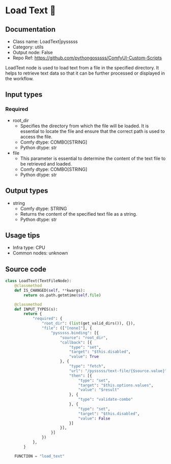 # Load Text 🐍
## Documentation
- Class name: LoadText|pysssss
- Category: utils
- Output node: False
- Repo Ref: https://github.com/pythongosssss/ComfyUI-Custom-Scripts

LoadText node is used to load text from a file in the specified directory. It helps to retrieve text data so that it can be further processed or displayed in the workflow.

## Input types
### Required
- root_dir
    - Specifies the directory from which the file will be loaded. It is essential to locate the file and ensure that the correct path is used to access the file.
    - Comfy dtype: COMBO[STRING]
    - Python dtype: str
- file
    - This parameter is essential to determine the content of the text file to be retrieved and loaded.
    - Comfy dtype: COMBO[STRING]
    - Python dtype: str

## Output types
- string
    - Comfy dtype: STRING
    - Returns the content of the specified text file as a string.
    - Python dtype: str

## Usage tips
- Infra type: CPU
- Common nodes: unknown

## Source code
```python
class LoadText(TextFileNode):
    @classmethod
    def IS_CHANGED(self, **kwargs):
        return os.path.getmtime(self.file)

    @classmethod
    def INPUT_TYPES(s):
        return {
            "required": {
                "root_dir": (list(get_valid_dirs()), {}),
                "file": (["[none]"], {
                    "pysssss.binding": [{
                        "source": "root_dir",
                        "callback": [{
                            "type": "set",
                            "target": "$this.disabled",
                            "value": True
                        }, {
                            "type": "fetch",
                            "url": "/pysssss/text-file/{$source.value}",
                            "then": [{
                                "type": "set",
                                "target": "$this.options.values",
                                "value": "$result"
                            }, {
                                "type": "validate-combo"
                            }, {
                                "type": "set",
                                "target": "$this.disabled",
                                "value": False
                            }]
                        }],
                    }]
                })
            },
        }

    FUNCTION = "load_text"